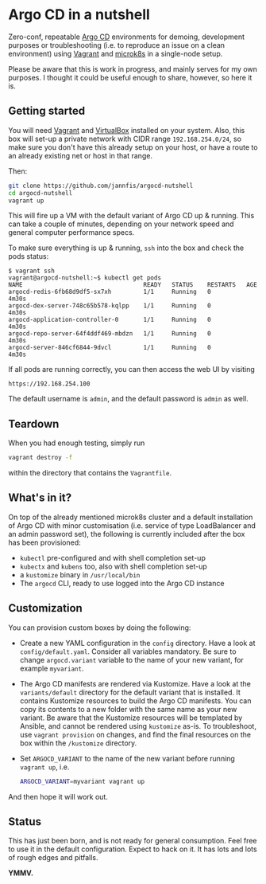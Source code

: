 # Argo CD in a nutshell

Zero-conf, repeatable
[Argo CD](https://argoproj.github.io/argo-cd/)
environments for demoing, development purposes or troubleshooting (i.e. to
reproduce an issue on a clean environment) using
[Vagrant](https://www.vagrantup.com/)
and
[microk8s](https://microk8s.io/)
in a single-node setup.

Please be aware that this is work in progress, and mainly serves for my own
purposes. I thought it could be useful enough to share, however, so here it
is.

## Getting started

You will need
[Vagrant](https://www.vagrantup.com/)
and
[VirtualBox](https://www.virtualbox.org/)
installed on your system. Also, this box will set-up a private network with
CIDR range `192.168.254.0/24`, so make sure you don't have this already
setup on your host, or have a route to an already existing net or host in
that range.

Then:

```bash
git clone https://github.com/jannfis/argocd-nutshell
cd argocd-nutshell
vagrant up
```

This will fire up a VM with the default variant of Argo CD up & running. This
can take a couple of minutes, depending on your network speed and general
computer performance specs.

To make sure everything is up & running, `ssh` into the box and check the pods
status:

```shell
$ vagrant ssh
vagrant@argocd-nutshell:~$ kubectl get pods
NAME                                  READY   STATUS    RESTARTS   AGE
argocd-redis-6fb68d9df5-sx7xh         1/1     Running   0          4m30s
argocd-dex-server-748c65b578-kqlpp    1/1     Running   0          4m30s
argocd-application-controller-0       1/1     Running   0          4m30s
argocd-repo-server-64f4ddf469-mbdzn   1/1     Running   0          4m30s
argocd-server-846cf6844-9dvcl         1/1     Running   0          4m30s
```

If all pods are running correctly, you can then access the web UI by visiting

```shell
https://192.168.254.100
```

The default username is `admin`, and the default password is `admin` as well.

## Teardown

When you had enough testing, simply run

```bash
vagrant destroy -f
```

within the directory that contains the `Vagrantfile`.

## What's in it?

On top of the already mentioned microk8s cluster and a default installation
of Argo CD with minor customisation (i.e. service of type LoadBalancer and
an admin password set), the following is currently included after the box
has been provisioned:

* `kubectl` pre-configured and with shell completion set-up
* `kubectx` and `kubens` too, also with shell completion set-up
* a `kustomize` binary in `/usr/local/bin`
* The `argocd` CLI, ready to use logged into the Argo CD instance

## Customization

You can provision custom boxes by doing the following:

* Create a new YAML configuration in the `config` directory. Have a look at
  `config/default.yaml`. Consider all variables mandatory. Be sure to
  change `argocd.variant` variable to the name of your new variant, for
  example `myvariant`.

* The Argo CD manifests are rendered via Kustomize. Have a look at the
  `variants/default` directory for the default variant that is installed.
  It contains Kustomize resources to build the Argo CD manifests. You can
  copy its contents to a new folder with the same name as your new variant.
  Be aware that the Kustomize resources will be templated by Ansible, and
  cannot be rendered using `kustomize` as-is. To troubleshoot, use
  `vagrant provision` on changes, and find the final resources on the box
  within the `/kustomize` directory.

* Set `ARGOCD_VARIANT` to the name of the new variant before running `vagrant
  up`, i.e.

  ```bash
  ARGOCD_VARIANT=myvariant vagrant up
  ```

And then hope it will work out.

## Status

This has just been born, and is not ready for general consumption. Feel free
to use it in the default configuration. Expect to hack on it. It has lots
and lots of rough edges and pitfalls.

**YMMV.**
